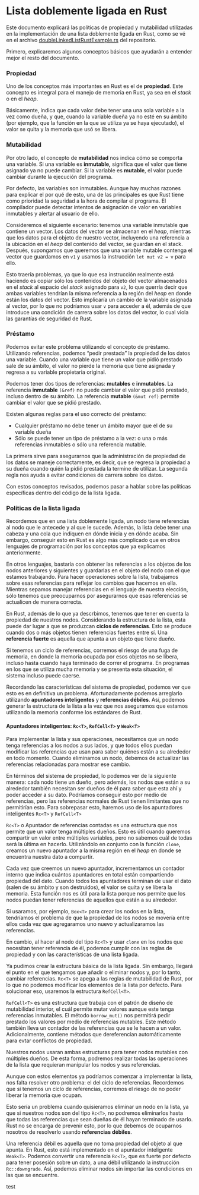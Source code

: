 # Lista doblemente ligada en Rust

Este documento explicará las políticas de propiedad y mutabilidad utilizadas en la implementación de una lista doblemente ligada en Rust, como se vé en el archivo [doubleLinkedListRustExample.rs](doubleLinkedListRustExample.rs) del repositorio.

Primero, explicaremos algunos conceptos básicos que ayudarán a entender mejor el resto del documento.
### Propiedad
Uno de los conceptos más importantes en Rust es el de **propiedad**. Este concepto es integral para el manejo de memoria en Rust, ya sea en el _stack_ o en el _heap_.

Básicamente, indica que cada valor debe tener una una sola variable a la vez como dueña, y que, cuando la variable dueña ya no esté en su ámbito (por ejemplo, que la función en la que se utiliza ya se haya ejecutado), el valor se quita y la memoria que usó se libera.

### Mutabilidad
Por otro lado, el concepto de **mutabilidad** nos indica cómo se comporta una variable. Si una variable es **inmutable,** significa que el valor que tiene asignado ya no puede cambiar. Si la variable es **mutable**, el valor puede cambiar durante la ejecución del programa. 

Por defecto, las variables son inmutables. Aunque hay muchas razones para explicar el por qué de esto, una de las principales es que Rust tiene como prioridad la seguridad a la hora de compilar el programa. El compilador puede detectar intentos de asignación de valor en variables inmutables y alertar al usuario de ello.

Consideremos el siguiente escenario: tenemos una variable inmutable que contiene un vector. Los datos del vector se almacenan en el _heap_, mientras que los datos para el objeto de nuestro vector, incluyendo una referencia a la ubicación en el *heap* del contenido del vector, se guardan en el stack. Después, supongamos que queremos que una variable mutable contenga el vector que guardamos en `v1` y usamos la instrucción `let mut v2 = v` para ello. 

Esto traería problemas, ya que lo que esa instrucción realmente está haciendo es copiar sólo los contenidos del objeto del vector almacenados en el *stack* al espacio del *stack* asignado para `v2`, lo que querría decir que ambas variables tendrían la misma referencia a la región del *heap* en donde están los datos del vector. Esto implicaría un cambio de la variable asignada al vector, por lo que no podríamos usar `v` para acceder a él, además de que introduce una condición de carrera sobre los datos del vector, lo cual viola las garantías de seguridad de Rust.

### Préstamo
Podemos evitar este problema utilizando el concepto de préstamo. Utilizando referencias, podemos “pedir prestada” la propiedad de los datos una variable. Cuando una variable que tiene un valor que pidió prestado sale de su ámbito, el valor no pierde la memoria que tiene asignada y regresa a su variable propietaria original.

Podemos tener dos tipos de referencias: **mutables** e **inmutables**. La referencia **inmutable** `(&ref)` no puede cambiar el valor que pidió prestado, incluso dentro de su ámbito. La referencia **mutable** `(&mut ref)` permite cambiar el valor que se pidió prestado. 

Existen algunas reglas para el uso correcto del préstamo:
- Cualquier préstamo no debe tener un ámbito mayor que el de su variable dueña
- Sólo se puede tener un tipo de préstamo a la vez: o una o más referencias inmutables o sólo una referencia mutable.

La primera sirve para asegurarnos que la administración de propiedad de los datos se maneje correctamente, es decir, que se regresa la propiedad a su dueña cuando quién la pidió prestada la termine de utilizar. La segunda regla nos ayuda a evitar condiciones de carrera sobre los datos.

Con estos conceptos revisados, podemos pasar a hablar sobre las políticas específicas dentro del código de la lista ligada.

### Políticas de la lista ligada

Recordemos que en una lista doblemente ligada, un nodo tiene referencias al nodo que le antecede y al que le sucede. Además, la lista debe tener una cabeza y una cola que indiquen en dónde inicia y en dónde acaba.  Sin embargo, conseguir esto en Rust es algo más complicado que en otros lenguajes de programación por los conceptos que ya explicamos anteriormente. 

En otros lenguajes, bastaría con obtener las referencias a los objetos de los nodos anteriores y siguientes y guardarlas en el objeto del nodo con el que estamos trabajando. Para hacer operaciones sobre la lista, trabajamos sobre esas referencias para reflejar los cambios que hacemos en ella. Mientras sepamos manejar referencias en el lenguaje de nuestra elección, sólo tenemos que preocuparnos por asegurarnos que esas referencias se actualicen de manera correcta. 

En Rust, además de lo que ya descrbimos, tenemos que tener en cuenta la propiedad de nuestros nodos. Considerando la estructura de la lista, esta puede dar lugar a que se produzcan **ciclos de referencias**. Esto se produce cuando dos o más objetos tienen referencias fuertes entre sí. Una **referencia fuerte** es aquella que apunta a un objeto que tiene dueño. 

Si tenemos un ciclo de referencias, corremos el riesgo de una fuga de memoria, en donde la memoria ocupada por esos objetos no se libera, incluso hasta cuando haya terminado de correr el programa. En programas en los que se utiliza mucha memoria y se presenta esta situación, el sistema incluso puede caerse.

Recordando las características del sistema de propiedad, podemos ver que esto es en definitiva un problema. Afortunadamente podemos arreglarlo utilizando **apuntadores inteligentes** y **referencias débiles**. Así, podemos generar la estructura de la lista a la vez que nos aseguramos que estamos utilizando la memoria conforme los estándares de Rust.

#### Apuntadores inteligentes: `Rc<T>`, `RefCell<T>` y `Weak<T>`

Para implementar la lista y sus operaciones, necesitamos que un nodo tenga referencias a los nodos a sus lados, y que todos ellos puedan modificar las referencias que usan para saber quiénes están a su alrededor en todo momento. Cuando eliminamos un nodo, debemos de actualizar las referencias relacionadas para mostrar ese cambio. 

En términos del sistema de propiedad, lo podemos ver de la siguiente manera: cada nodo tiene un dueño, pero además, los nodos que están a su alrededor también necesitan ser dueños de él para saber que esta ahí y poder acceder a su dato. Podríamos conseguir esto por medio de referencias, pero las referencias normales de Rust tienen limitantes que no permitirían esto. Para sobrepasar esto, haremos uso de los apuntadores inteligentes `Rc<T>` y `RefCell<T>`

`Rc<T>` o Apuntador de referencias contadas es una estructura que nos permite que un valor tenga múltiples dueños. Esto es útil cuando queremos compartir un valor entre múltiples variables, pero no sabemos cuál de todas será la última en hacerlo. Utilizándolo en conjunto con la función `clone`, creamos un nuevo apuntador a la misma región en el *heap* en donde se encuentra nuestra dato a compartir.

Cada vez que creemos un nuevo apuntador, incrementamos un contador interno que indica cuántos apuntadores en total están compartiendo propiedad del dato. Cuando todos los apuntadores terminan de usar el dato (salen de su ámbito y son destruidos), el valor se quita y se libera la memoria. Esta función nos es útil para la lista porque nos permite que los nodos puedan tener referencias de aquellos que están a su alrededor. 

Si usaramos, por ejemplo, `Box<T>` para crear los nodos en la lista, tendríamos el problema de que la propiedad de los nodos se movería entre ellos cada vez que agregaramos uno nuevo y actualizaramos las referencias.

En cambio, al hacer al nodo del tipo `Rc<T>` y usar `clone` en los nodos que necesitan tener referencia de él, podemos cumplir con las reglas de propiedad y con las características de una lista ligada.

Ya pudimos crear la estructura básica de la lista ligada. Sin embargo, llegará el punto en el que tengamos que añadir o eliminar nodos y, por lo tanto, cambiar referencias. `Rc<T>` se apega a las reglas de mutabilidad de Rust, por lo que no podemos modificar los elementos de la lista por defecto. Para solucionar eso, usaremos la estructura `RefCell<T>`.

`RefCell<T>` es una estructura que trabaja con el patrón de diseño de mutabilidad interior, el cuál permite mutar valores aunque este tenga referencias inmutables. El método `borrow_mut()` nos permitirá pedir prestado los valores por medio de referencias mutables. Este método también lleva un contador de las referencias que se le hacen a un valor. Adicionalmente, contiene métodos que dereferencian automáticamente para evtar conflictos de propiedad. 

Nuestros nodos usaran ambas estructuras para tener nodos mutables con múltiples dueños. De esta forma, podremos realizar todas las operaciones de la lista que requieran manipular los nodos y sus referencias.

Aunque con estos elementos ya podríamos comenzar a implementar la lista, nos falta resolver otro problema: el del ciclo de referencias. Recordemos que si tenemos un ciclo de referencias, corremos el riesgo de no poder liberar la memoria que ocupan. 

Esto sería un problema cuando quisieramos eliminar un nodo en la lista, ya que si nuestros nodos son del tipo `Rc<T>`, no podremos eliminarlos hasta que todas las referencias que sean dueñas de él hayan terminado de usarlo. Rust no se encarga de prevenir esto, por lo que debemos de ocuparnos nosotros de resolverlo usando **referencias débiles**. 

Una referencia débil es aquella que no toma propiedad del objeto al que apunta. En Rust, esto está implementado en el apuntador inteligente `Weak<T>`. Podemos convertir una referencia `Rc<T>`, que es fuerte por defecto para tener posesión sobre un dato, a una débil utilizando la instrucción `Rc::downgrade`. Así, podemos eliminar nodos sin importar las condiciones en las que se encuentre.

test